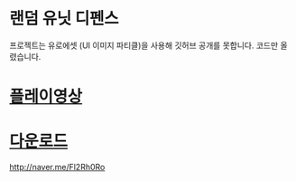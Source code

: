 # 랜덤 유닛 디펜스
프로젝트는 유로에셋 (UI 이미지 파티클)을 사용해 깃허브 공개를 못합니다.
코드만 올렸습니다.
 # [플레이영상](https://www.youtube.com/watch?v=H1cYLPd-0eU, "플레이영상")
# [다운로드](http://naver.me/Fl2Rh0Ro, "다운로드")
 
http://naver.me/Fl2Rh0Ro
